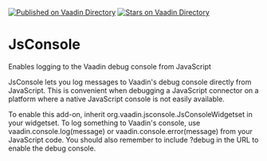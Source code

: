 [![Published on Vaadin  Directory](https://img.shields.io/badge/Vaadin%20Directory-published-00b4f0.svg)](https://vaadin.com/directory/component/jsconsole)
[![Stars on Vaadin Directory](https://img.shields.io/vaadin-directory/star/jsconsole.svg)](https://vaadin.com/directory/component/jsconsole)

JsConsole
=========

Enables logging to the Vaadin debug console from JavaScript

JsConsole lets you log messages to Vaadin's debug console directly from JavaScript. This is convenient when debugging a JavaScript connector on a platform where a native JavaScript console is not easily available.   

To enable this add-on, inherit org.vaadin.jsconsole.JsConsoleWidgetset in your widgetset. To log something to Vaadin's console, use vaadin.console.log(message) or vaadin.console.error(message) from your JavaScript code. You should also remember to include ?debug in the URL to enable the debug console.
